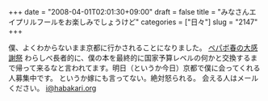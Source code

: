+++
date = "2008-04-01T02:01:30+09:00"
draft = false
title = "みなさんエイプリルフールをお楽しみでしょうけど"
categories = ["日々"]
slug = "2147"
+++

僕、よくわからないまま京都に行かされることになりました。
<a href="http://www.paperboy.co.jp/20080401/" target="_blank">ペパボ春の大感謝祭</a>
わらしべ長者的に、僕の本を最終的に国家予算レベルの何かと交換するまで帰って来るなと言われてます。明日（というか今日）京都で僕に会ってくれる人募集中です。
というか嫁にも言ってない。絶対怒られる。
会える人はメールください。
i@habakari.org
